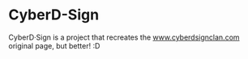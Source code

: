 # CyberD-Sign
CyberD·Sign is a project that recreates the www.cyberdsignclan.com original page, but better! :D
